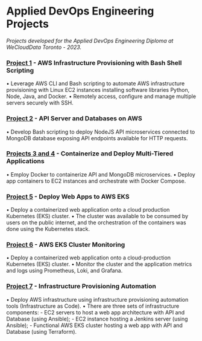# Applied DevOps Engineering Projects

*Projects developed for the Applied DevOps Engineering Diploma at WeCloudData Toronto - 2023.*

### [Project 1](https://github.com/caroldelwing/WCD-DevOps/tree/main/project_1) - AWS Infrastructure Provisioning with Bash Shell Scripting
  • Leverage AWS CLI and Bash scripting to automate AWS infrastructure provisioning with Linux EC2 instances installing software libraries Python, Node, Java, and Docker.
  • Remotely access, configure and manage multiple servers securely with SSH.

### [Project 2](https://github.com/caroldelwing/WCD-DevOps/tree/main/project_2) - API Server and Databases on AWS
  • Develop Bash scripting to deploy NodeJS API microservices connected to MongoDB database exposing API endpoints available for HTTP requests.

### [Projects 3 and 4](https://github.com/caroldelwing/WCD-DevOps/tree/main/project_34) - Containerize and Deploy Multi-Tiered Applications
  • Employ Docker to containerize API and MongoDB microservices.
  • Deploy app containers to EC2 instances and orchestrate with Docker Compose.
 
### [Project 5](https://github.com/caroldelwing/WCD-DevOps/tree/main/project_5) - Deploy Web Apps to AWS EKS
  • Deploy a containerized web application onto a cloud production Kubernetes (EKS) cluster.
  • The cluster was available to be consumed by users on the public internet, and the orchestration 
of the containers was done using the Kubernetes stack.

### [Project 6](https://github.com/caroldelwing/WCD-DevOps/tree/main/project_6) - AWS EKS Cluster Monitoring
  • Deploy a containerized web application onto a cloud-production Kubernetes (EKS) cluster.
  • Monitor the cluster and the application metrics and logs using Prometheus, Loki, and Grafana.

### [Project 7](https://github.com/caroldelwing/WCD-DevOps/tree/main/project_7) - Infrastructure Provisioning Automation
  • Deploy AWS infrastructure using infrastructure provisioning automation tools (Infrastructure as Code). 
  • There are three sets of infrastructure components:
    - EC2 servers to host a web app architecture with API and Database (using Ansible);
    - EC2 instance hosting a Jenkins server (using Ansible);
    - Functional AWS EKS cluster hosting a web app with API and Database (using Terraform).
